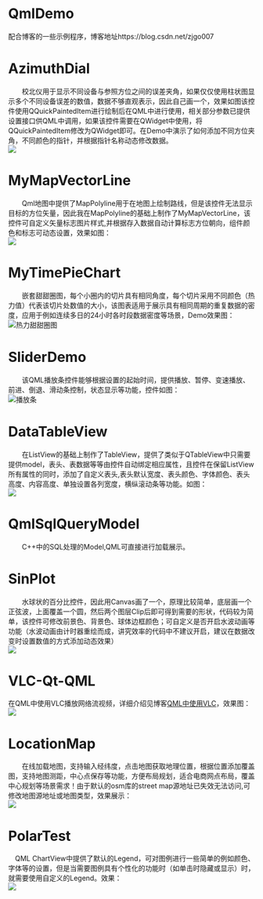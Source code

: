 # QmlDemo
配合博客的一些示例程序，博客地址https://blog.csdn.net/zjgo007

# AzimuthDial
　　校北仪用于显示不同设备与参照方位之间的误差夹角，如果仅仅使用柱状图显示多个不同设备误差的数值，数据不够直观表示，因此自己画一个，效果如图该控件使用QQuickPaintedItem进行绘制后在QML中进行使用，相关部分参数已提供设置接口供QML中调用，如果该控件需要在QWidget中使用，将QQuickPaintedItem修改为QWidget即可。在Demo中演示了如何添加不同方位夹角，不同颜色的指针，并根据指针名称动态修改数据。</br>
![](https://img-blog.csdnimg.cn/89a639ed26f04fe4886ba466c9371036.gif)

# MyMapVectorLine
 　　Qml地图中提供了MapPolyline用于在地图上绘制路线，但是该控件无法显示目标的方位矢量，因此我在MapPolyline的基础上制作了MyMapVectorLine，该控件可自定义矢量标志图片样式,并根据存入数据自动计算标志方位朝向，组件颜色和标志可动态设置，效果如图：</br>
![](https://img-blog.csdnimg.cn/609682e0c80c40f8b852345bcd2d1690.gif)

# MyTimePieChart
　　嵌套甜甜圈图，每个小圈内的切片具有相同角度，每个切片采用不同颜色（热力值）代表该切片处数值的大小，该图表适用于展示具有相同周期的重复数据的密度，应用于例如连续多日的24小时各时段数据密度等场景，Demo效果图：</br>
![热力甜甜圈图](https://img-blog.csdnimg.cn/3ab837a34e1441da88414ff766e1686e.gif)

# SliderDemo
　　该QML播放条控件能够根据设置的起始时间，提供播放、暂停、变速播放、前进、倒退、滑动条控制，状态显示等功能，控件如图：</br>
![播放条](https://img-blog.csdnimg.cn/20210613160952733.png)

# DataTableView
　　在ListView的基础上制作了TableView，提供了类似于QTableView中只需要提供model，表头、表数据等等由控件自动绑定相应属性，且控件在保留ListView所有属性的同时，添加了自定义表头,表头默认宽度、表头颜色、字体颜色、表头高度、内容高度、单独设置各列宽度，横纵滚动条等功能。如图：</br>
![](https://img-blog.csdnimg.cn/20210113153402329.png)

# QmlSqlQueryModel
　　C++中的SQL处理的Model,QML可直接进行加载展示。

# SinPlot
　　水球状的百分比控件，因此用Canvas画了一个，原理比较简单，底层画一个正弦波，上面覆盖一个圆，然后两个图层Clip后即可得到需要的形状，代码较为简单，该控件可修改前景色、背景色、球体边框颜色；可自定义是否开启水波动画等功能（水波动画由计时器重绘而成，讲究效率的代码中不建议开启，建议在数据改变时设置数值的方式添加动态效果）</br>
![](https://img-blog.csdnimg.cn/20200803170601827.gif)

# VLC-Qt-QML
在QML中使用VLC播放网络流视频，详细介绍见博客[QML中使用VLC](https://blog.csdn.net/zjgo007/article/details/107534075?spm=1001.2014.3001.5501)，效果图：</br>
![](https://img-blog.csdnimg.cn/20200723130014344.gif)

# LocationMap
　　在线加载地图，支持输入经纬度，点击地图获取地理位置，根据位置添加覆盖图，支持地图测距，中心点保存等功能，方便布局规划，适合电商网点布局，覆盖中心规划等场景需求！由于默认的osm库的street map源地址已失效无法访问,可修改地图源地址或地图类型，效果展示：</br>
![](https://img-blog.csdnimg.cn/20200706231351292.gif)

# PolarTest
　QML ChartView中提供了默认的Legend，可对图例进行一些简单的例如颜色、字体等的设置，但是当需要图例具有个性化的功能时（如单击时隐藏或显示）时，就需要使用自定义的Legend。效果：</br>
![](https://img-blog.csdnimg.cn/20200404131934916.gif#pic_center)

